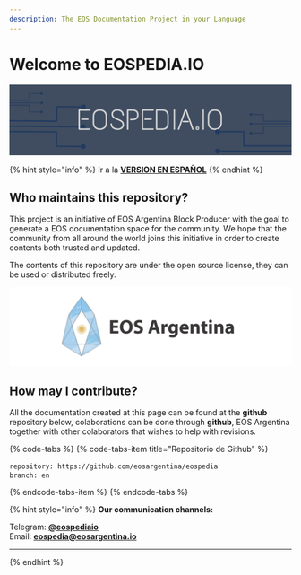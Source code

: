 ```yaml
---
description: The EOS Documentation Project in your Language
---
```


# Welcome to EOSPEDIA.IO

![](.gitbook/assets/eospedia.io-1.png)

{% hint style="info" %}
Ir a la [**VERSION EN ESPAÑOL**](https://www.eospedia.io/)
{% endhint %}

## Who maintains this repository?

This project is an initiative of EOS Argentina Block Producer with the goal to generate a EOS documentation space for the community. We hope that the community from all around the world joins this initiative in order to create contents both trusted and updated.

The contents of this repository are under the open source license, they can be used or distributed freely.

![](.gitbook/assets/image%20%2827%29.png)

## How may I contribute?

All the documentation created at this page can be found at the **github** repository below, colaborations can be done through **github**, EOS Argentina together with other colaborators that wishes to help with revisions.

{% code-tabs %}
{% code-tabs-item title="Repositorio de Github" %}
```text
repository: https://github.com/eosargentina/eospedia
branch: en
```
{% endcode-tabs-item %}
{% endcode-tabs %}

{% hint style="info" %}
**Our communication channels:**  
  
Telegram: [**@eospediaio**](https://t.me/eospediaio)  
Email: [**eospedia@eosargentina.io**](mailto:eospedia@eosargentina.io)  
****
{% endhint %}

